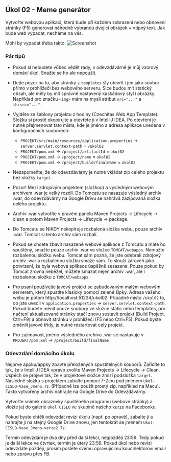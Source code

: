 Úkol 02 - Meme generátor
------------------------

Vytvořte webovou aplikaci, která bude při každém zobrazení nebo obnovení stránky (F5) generovat náhodně vybranou
dvojici obrázek + vtipný text.
Jak bude web vypadat, necháme na vás.

Mohl by vypadat třeba takto:
![Screenshot](img/ukol02-screenshot.png)



### Pár tipů

* Pokud si nebudete vůbec vědět rady, v odevzdávárně je můj vzorový domácí úkol. Snažte se ho ale nepoužít.

* Dejte pozor na to, aby stránky z `templates` šly otevřít i jen jako soubor přímo v prohlížeči bez webového serveru.
  Sice budou mít statický obsah, ale měly by mít správně nastavený kaskádový styl i obrázky.
  Například pro značku `<img>` mám na mysli atribut `src="..."` a `th:src="..."`.

* Vyjděte ze šablony projektu z hodiny (Czechitas Web App Template). Složku si prostě okopírujte a otevřete ji v
  IntelliJ IDEA. Po otevření je nutné přejmenovat tato místa, kde je jméno a adresa aplikace uvedena v konfiguračních
  souborech:
  * `PROJEKT/src/main/resources/application.properties` -> `server.servlet.context-path` = `/ukol02`
  * `PROJEKT/pom.xml` -> `/project/artifactId` = `ukol02`
  * `PROJEKT/pom.xml` -> `/project/name` = `ukol02`
  * `PROJEKT/pom.xml` -> `/project/build/finalName` = `ukol02`

* Nezapomeňte, že do odevzdávárny je nutné vkládat zip celého projektu bez složky `target`.

* Pozor! Mezi zdrojovým projektem (složkou) a výsledným webovým archívem .war je velký rozdíl. Do Tomcatu se nasazuje
  výsledný archív .war, do odevzdávárny na Google Drivu se nahrává zazipovaná složka celého projektu.

* Archív .war vytvoříte v pravém panelu Maven Projects -> Lifecycle -> clean a potom Maven Projects -> Lifecycle ->
  package.

* Do Tomcatu se NIKDY nekopíruje rozbalená složka webu, pouze archív .war. Tomcat si tento archív sám rozbalí.

* Pokud se chcete zbavit nasazené webové aplikace z Tomcatu a máte ho spuštěný, smažte pouze archív .war ve složce
  `TOMCAT/webapps`. Nemažte rozbalenou složku webu. Tomcat sám pozná, že jste odebrali zdrojový archív .war a rozbalenou
  složku smaže sám. To slouží zároveň jako potvrzení, že byla webová aplikace úspěšně sesazena.
  Pouze pokud by Tomcat zrovna neběžel, můžete smazat nejen archív .war, ale i rozbalenou složku z `TOMCAT/webapps`.

* Pro psaní používejte javový projekt se zabudovaným malým webovým serverem, který spustíte klasicky pomocí zelené
  šipky. Adresa vašeho webu je potom http&#58;//localhost:51234/ukol02. Případně místo `/ukol02` to, co jste uvedli v
  `application.properties` -> `server.servlet.context-path`.
  Pokud budete měnit pouze soubory ve složce static nebo templates,
  pro načtení aktualizované stránky stačí znovu sestavit projekt (Build Project, Ctrl+F9)
  a obnovit stránku v prohlížeči (F5 nebo Ctrl+F5).
  Pokud byste změnili javové třídy, je nutné restartovat celý projekt.

* Pro zajímavost, jméno výsledného archívu .war se nastavuje v `PROJEKT/pom.xml` -> `/project/build/finalName`



### Odevzdání domácího úkolu

Nejprve appku/appky zbavte přeložených spustitelných souborů.
Zařídíte to tak, že v IntelliJ IDEA vpravo zvolíte
Maven Projects -> Lifecycle -> Clean.
Úspěch se projeví tak, že v projektové složce zmizí
podsložka `target`.
Následně složku s projektem
zabalte pomocí 7-Zipu pod jménem `Ukol-CISLO-Vase_Jmeno.7z`.
(Případně lze použít prostý zip, například na Macu).
Takto vytvořený archív nahrajte na Google Drive do Odevzdávárny.

Vytvořte snímek obrazovky spuštěného programu (webové stránky) a vložte jej
do galerie `Ukol CISLO` ve skupině našeho kurzu na Facebooku.

Pokud byste chtěli odevzdat revizi úkolu (např. po opravě),
zabalte ji a nahrajte ji na stejný Google Drive znovu,
jen tentokrát se jménem `Ukol-CISLO-Vase_Jmeno-verze2.7z`.

Termín odevzdání je dva dny před další lekcí, nejpozději 23:59.
Tedy pokud je další lekce ve čtvrtek, termín je úterý 23:59.
Pokud úkol nebo revizi odevzdáte později,
prosím pošlete svému opravujícímu kouči/lektorovi email nebo zprávu přes FB.
